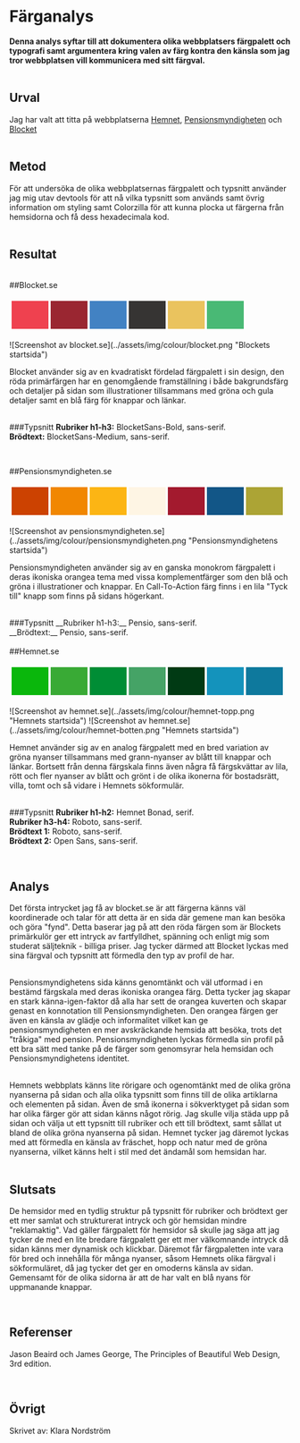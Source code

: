 Färganalys
=======================

__Denna analys syftar till att dokumentera olika webbplatsers färgpalett och typografi samt argumentera kring valen av färg kontra den känsla som jag tror webbplatsen vill kommunicera med sitt färgval.__  
<br>

Urval
-----------------------

Jag har valt att titta på webbplatserna [Hemnet](https://www.hemnet.se/), [Pensionsmyndigheten](https://www.pensionsmyndigheten.se/) och [Blocket](https://www.blocket.se/)   
<br>

Metod
-----------------------

För att undersöka de olika webbplatsernas färgpalett och typsnitt använder jag mig utav devtools för att nå vilka typsnitt som används samt övrig information om styling samt Colorzilla för att kunna plocka ut färgerna från hemsidorna och få dess hexadecimala kod.  
<br>

Resultat
-----------------------
<br>
##Blocket.se  

<table class="color-palette" style="border-spacing: 4px; border-collapse: separate">
<tr>
<td style="height: 50px; width: 50px; background-color: #ef414f">
<td style="height: 50px; width: 50px; background-color: #9a2631">
<td style="height: 50px; width: 50px; background-color: #4282c3">
<td style="height: 50px; width: 50px; background-color: #363433">
<td style="height: 50px; width: 50px; background-color: #eac35e">
<td style="height: 50px; width: 50px; background-color: #49b975">
</tr>
</table>
![Screenshot av blocket.se](../assets/img/colour/blocket.png "Blockets startsida")

Blocket använder sig av en kvadratiskt fördelad färgpalett i sin design, den röda primärfärgen har en genomgående framställning i både bakgrundsfärg och detaljer på sidan som illustrationer tillsammans med gröna och gula detaljer samt en blå färg för knappar och länkar.  
<br>

###Typsnitt
__Rubriker h1-h3:__ BlocketSans-Bold, sans-serif.  <br>
__Brödtext:__ BlocketSans-Medium, sans-serif.  <br>

<br>

##Pensionsmyndigheten.se  

<table class="color-palette" style="border-spacing: 4px; border-collapse: separate">
<tr>
<td style="height: 50px; width: 50px; background-color: #cc4201">
<td style="height: 50px; width: 50px; background-color: #f18701">
<td style="height: 50px; width: 50px; background-color: #fcb514">
<td style="height: 50px; width: 50px; background-color: #fef5e4">
<td style="height: 50px; width: 50px; background-color: #a31a2e">
<td style="height: 50px; width: 50px; background-color: #125687">
<td style="height: 50px; width: 50px; background-color: #aca435">
</tr>
</table>
![Screenshot av pensionsmyndigheten.se](../assets/img/colour/pensionsmyndigheten.png "Pensionsmyndighetens startsida")

Pensionsmyndigheten använder sig av en ganska monokrom färgpalett i deras ikoniska orangea tema med vissa komplementfärger som den blå och gröna i illustrationer och knappar. En Call-To-Action färg finns i en lila "Tyck till" knapp som finns på sidans högerkant.    

<br>
###Typsnitt
__Rubriker h1-h3:__ Pensio, sans-serif.  <br>
__Brödtext:__ Pensio, sans-serif.  <br>

<br>
##Hemnet.se  

<table class="color-palette" style="border-spacing: 4px; border-collapse: separate">
<tr>
<td style="height: 50px; width: 50px; background-color: #0ab70c">
<td style="height: 50px; width: 50px; background-color: #39aa35">
<td style="height: 50px; width: 50px; background-color: #008d35">
<td style="height: 50px; width: 50px; background-color: #45a366">
<td style="height: 50px; width: 50px; background-color: #013a14">
<td style="height: 50px; width: 50px; background-color: #1493bc">
<td style="height: 50px; width: 50px; background-color: #0e799d">
</tr>
</table>
![Screenshot av hemnet.se](../assets/img/colour/hemnet-topp.png "Hemnets startsida")
![Screenshot av hemnet.se](../assets/img/colour/hemnet-botten.png "Hemnets startsida")

Hemnet använder sig av en analog färgpalett med en bred variation av gröna nyanser tillsammans med grann-nyanser av blått till knappar och länkar. Bortsett från denna färgskala finns även några få färgskvättar av lila, rött och fler nyanser av blått och grönt i de olika ikonerna för bostadsrätt, villa, tomt och så vidare i Hemnets sökformulär.    
<br>


###Typsnitt
__Rubriker h1-h2:__ Hemnet Bonad, serif.   <br>
__Rubriker h3-h4:__ Roboto, sans-serif.   <br>
__Brödtext 1:__ Roboto, sans-serif.  <br>
__Brödtext 2:__ Open Sans, sans-serif.  <br>

<br>

Analys
-----------------------

Det första intrycket jag få av blocket.se är att färgerna känns väl koordinerade och talar för att detta är en sida där gemene man kan besöka och göra "fynd". Detta baserar jag på att den röda färgen som är Blockets primärkulör ger ett intryck av fartfylldhet, spänning och enligt mig som studerat säljteknik - billiga priser. Jag tycker därmed att Blocket lyckas med sina färgval och typsnitt att förmedla den typ av profil de har.  
 <br>

Pensionsmyndighetens sida känns genomtänkt och väl utformad i en bestämd färgskala med deras ikoniska orangea färg. Detta tycker jag skapar en stark känna-igen-faktor då alla har sett de orangea kuverten och skapar genast en konnotation till Pensionsmyndigheten. Den orangea färgen ger även en känsla av glädje och informalitet vilket kan ge pensionsmyndigheten en mer avskräckande hemsida att besöka, trots det "tråkiga" med pension. Pensionsmyndigheten lyckas förmedla sin profil på ett bra sätt med tanke på de färger som genomsyrar hela hemsidan och Pensionsmyndighetens identitet.  
<br>

Hemnets webbplats känns lite rörigare och ogenomtänkt med de olika gröna nyanserna på sidan och alla olika typsnitt som finns till de olika artiklarna och elementen på sidan. Även de små ikonerna i sökverktyget på sidan som har olika färger gör att sidan känns något rörig. Jag skulle vilja städa upp på sidan och välja ut ett typsnitt till rubriker och ett till brödtext, samt sållat ut bland de olika gröna nyanserna på sidan. Hemnet tycker jag däremot lyckas med att förmedla en känsla av fräschet, hopp och natur med de gröna nyanserna, vilket känns helt i stil med det ändamål som hemsidan har.    
<br>

Slutsats
-----------------------
De hemsidor med en tydlig struktur på typsnitt för rubriker och brödtext ger ett mer samlat och strukturerat intryck och gör hemsidan mindre "reklamaktig". Vad gäller färgpalett för hemsidor så skulle jag säga att jag tycker de med en lite bredare färgpalett ger ett mer välkomnande intryck då sidan känns mer dynamisk och klickbar. Däremot får färgpaletten inte vara för bred och innehålla för många nyanser, såsom Hemnets olika färgval i sökformuläret, då jag tycker det ger en omoderns känsla av sidan. Gemensamt för de olika sidorna är att de har valt en blå nyans för uppmanande knappar.

<br>

Referenser
-----------------------
Jason Beaird och James George, The Principles of Beautiful Web Design, 3rd edition.

<br>

Övrigt
-----------------------

Skrivet av: Klara Nordström <br>
